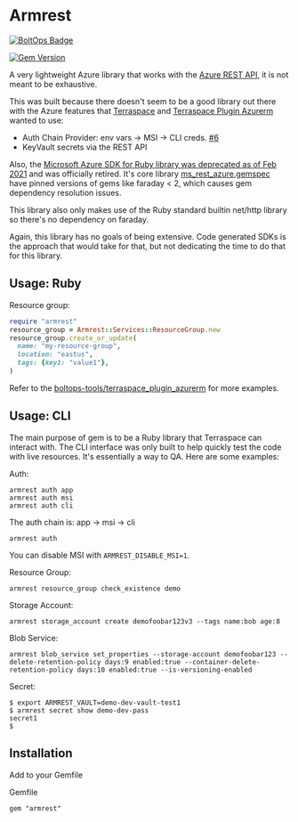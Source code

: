 # Armrest

[![BoltOps Badge](https://img.boltops.com/boltops/badges/boltops-badge.png)](https://www.boltops.com)

[![Gem Version](https://badge.fury.io/rb/armrest.svg)](https://badge.fury.io/rb/armrest)

A very lightweight Azure library that works with the [Azure REST API](https://docs.microsoft.com/en-us/rest/api/azure/), it is not meant to be exhaustive.

This was built because there doesn't seem to be a good library out there with the Azure features that [Terraspace](https://terraspace.cloud/) and [Terraspace Plugin Azurerm](https://github.com/boltops-tools/terraspace_plugin_azurerm) wanted to use:

* Auth Chain Provider: env vars -> MSI -> CLI creds. [#6](https://github.com/boltops-tools/terraspace_plugin_azurerm/issues/6)
* KeyVault secrets via the REST API

Also, the [Microsoft Azure SDK for Ruby library was deprecated as of Feb 2021](https://github.com/Azure/azure-sdk-for-ruby/blob/master/docs/README.md) and was officially retired. It's core library [ms_rest_azure.gemspec](https://github.com/Azure/azure-sdk-for-ruby/blob/master/runtime/ms_rest_azure/ms_rest_azure.gemspec#L39) have pinned versions of gems like faraday < 2, which causes gem dependency resolution issues.

This library also only makes use of the Ruby standard builtin net/http library so there's no dependency on faraday.

Again, this library has no goals of being extensive. Code generated SDKs is the approach that would take for that, but not dedicating the time to do that for this library.

## Usage: Ruby

Resource group:

```ruby
require "armrest"
resource_group = Armrest::Services::ResourceGroup.new
resource_group.create_or_update(
  name: "my-resource-group",
  location: "eastus",
  tags: {key1: "value1"},
)
```

Refer to the [boltops-tools/terraspace_plugin_azurerm](https://github.com/boltops-tools/terraspace_plugin_azurerm) for more examples.

## Usage: CLI

The main purpose of gem is to be a Ruby library that Terraspace can interact with.  The CLI interface was only built to help quickly test the code with live resources. It's essentially a way to QA.  Here are some examples:

Auth:

    armrest auth app
    armrest auth msi
    armrest auth cli

The auth chain is: app -> msi -> cli

    armrest auth

You can disable MSI with `ARMREST_DISABLE_MSI=1`.

Resource Group:

    armrest resource_group check_existence demo

Storage Account:

    armrest storage_account create demofoobar123v3 --tags name:bob age:8

Blob Service:

    armrest blob_service set_properties --storage-account demofoobar123 --delete-retention-policy days:9 enabled:true --container-delete-retention-policy days:10 enabled:true --is-versioning-enabled

Secret:

    $ export ARMREST_VAULT=demo-dev-vault-test1
    $ armrest secret show demo-dev-pass
    secret1
    $

## Installation

Add to your Gemfile

Gemfile

    gem "armrest"
